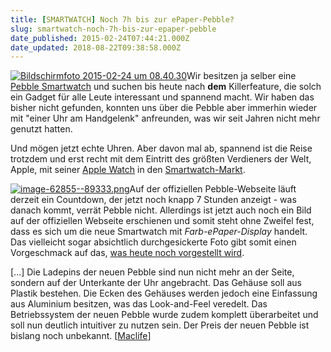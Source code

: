 ```yaml
---
title: [SMARTWATCH] Noch 7h bis zur ePaper-Pebble?
slug: smartwatch-noch-7h-bis-zur-epaper-pebble
date_published: 2015-02-24T07:44:21.000Z
date_updated: 2018-08-22T09:38:58.000Z
---
```


[![Bildschirmfoto 2015-02-24 um 08.40.30](//picdump.thafaker.de/2015/02/Bildschirmfoto-2015-02-24-um-08.40.30-100x100.png)](http://picdump.thafaker.de/2015/02/Bildschirmfoto-2015-02-24-um-08.40.30.png)Wir besitzen ja selber eine [Pebble Smartwatch](__GHOST_URL__/produkttest-pebble-smartwatch-jet-black/) und suchen bis heute nach **dem** Killerfeature, die solch ein Gadget für alle Leute interessant und spannend macht. Wir haben das bisher nicht gefunden, konnten uns über die Pebble aber immerhin wieder mit "einer Uhr am Handgelenk" anfreunden, was wir seit Jahren nicht mehr genutzt hatten. 

Und mögen jetzt echte Uhren. Aber davon mal ab, spannend ist die Reise trotzdem und erst recht mit dem Eintritt des größten Verdieners der Welt, Apple, mit seiner [Apple Watch](__GHOST_URL__/die-apple-watch-in-gold/) in den [Smartwatch-Markt](http://thafaker.de/tag/smartwatch/).

[![image-62855--89333.png](//picdump.thafaker.de/2015/02/image-62855-89333.png-100x100.jpeg)](http://picdump.thafaker.de/2015/02/image-62855-89333.png.jpeg)Auf der offiziellen Pebble-Webseite läuft derzeit ein Countdown, der jetzt noch knapp 7 Stunden anzeigt - was danach kommt, verrät Pebble nicht. Allerdings ist jetzt auch noch ein Bild auf der offiziellen Webseite erschienen und somit steht ohne Zweifel fest, dass es sich um die neue Smartwatch mit *Farb-ePaper-Display* handelt. Das vielleicht sogar absichtlich durchgesickerte Foto gibt somit einen Vorgeschmack auf das, [was heute noch vorgestellt wird](https://getpebble.com).

[...] Die Ladepins der neuen Pebble sind nun nicht mehr an der Seite, sondern auf der Unterkante der Uhr angebracht. Das Gehäuse soll aus Plastik bestehen. Die Ecken des Gehäuses werden jedoch eine Einfassung aus Aluminium besitzen, was das Look-and-Feel veredelt. Das Betriebssystem der neuen Pebble wurde zudem komplett überarbeitet und soll nun deutlich intuitiver zu nutzen sein. Der Preis der neuen Pebble ist bislang noch unbekannt. [[Maclife](http://www.maclife.de/news/pebble-stellt-smartwatch-farb-display-vor-akkuleistung-bleibt-gleich-stark-steuerung-ueber-10062681.html)]
